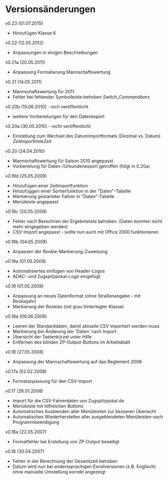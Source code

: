 # Versionsänderungen

v0.23 (01.07.2015)

* Hinzufügen Klasse 6

v0.22 (12.05.2012)

* Anpassungen in einigen Beschreibungen

v0.21a (20.05.2011)

* Anpassung Formatierung Mannschaftswertung

v0.21 (14.05.2011)

* Mannschaftswertung für 2011
* Fehler bei fehlender Symbolleiste behoben _Switch_Commandbars_

v0.20b (15.06.2010) - nich veröffentlicht

* weitere Vorbereitungen für den Datenexport

v0.20a (30.05.2010) - nicht veröffentlicht

* Einstellung zum Wechsel des Datumimportformats (Dezimal vs. Datum) _ZeitImportHoleZeit_

v0.20 (24.04.2010)

* Mannschaftswertung für Saison 2010 angepasst
* Vorbereitung für Daten-/Urkundenexport getroffen (folgt in 0.20a)

v0.19d (25.05.2009)

* Hinzufügen einer Zeitimportfunktion
* Hinzufüggen einer Sortierfunktion in der "Daten"-Tabelle
* Markierung gestarteter Fahrer in "Daten"-Tabelle
* Menüleiste angepasst

v0.19c (20.05.2009)

* Fehler nach Berechnen der Ergebnisliste behoben: (Daten konnten nicht mehr eingegeben werden)
* CSV-Import angepasst - sollte nun auch mit Office 2000 funktionieren

v0.19b (04.05.2009)

* Anpassen der Rookie-Markierung-Zuweisung

v0.19a (01.05.2009)

* Automatisiertes einfügen von Header-Logos
* ADAC- und Zugspitzpokal-Logo eingefügt

v0.19 (01.05.2009)

* Anpassung an neues Datenformat (ohne Straßenangabe - mit Rookiejahr)
* Markierung der Rookies (mit grau hinterlegter Klasse)

v0.18a (09.06.2008)

* Leeren der Standarddaten, damit aktuelle CSV importiert werden muss
* Markierung bei Änderung der 'Daten' nach Import
* Übersicht der Tastenkürzel unter Hilfe
* Entfernen des blinden ZP-Output-Buttons im Arbeitsblatt

v0.18 (27.05.2008)

* Anpassung der Mannschaftswertung auf das Reglement 2008

v0.17a (02.02.2008)

* Formatanpassung für den CSV-Import

v0.17 (26.01.2008)

* Import für die CSV-Fahrerdaten von Zugspitzpokal.de
* Menüleiste mit hilfreichen Buttons
* Automatisches Ausblenden aller Menüleisten zur besseren Übersicht
* Automatisches Wiederherstellen aller ausgeblendeten Menüleisten nach Programmbeendigung

v0.16a (22.05.2007)

* Formatfehler bei Erstellung von ZP-Output beseitigt

v0.16 (30.04.2007)

* Fehler in der Berechnung der Gesamtzeit behoben
* Datum wird nun bei anderssprachigen Excelversionen (z.B. Englisch) ohne manuelle Umstellung korrekt angezeigt

